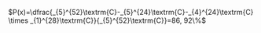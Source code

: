 $P(x)=\dfrac{_{5}^{52}\textrm{C}-_{5}^{24}\textrm{C}-_{4}^{24}\textrm{C} \times _{1}^{28}\textrm{C}}{_{5}^{52}\textrm{C}}=86, 92\%$
